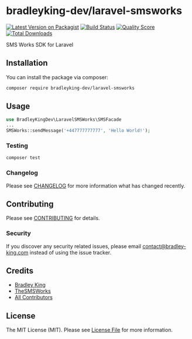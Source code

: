 # bradleyking-dev/laravel-smsworks

[![Latest Version on Packagist](https://img.shields.io/packagist/v/bradleyking-dev/laravel-smsworks.svg?style=flat-square)](https://packagist.org/packages/bradleyking-dev/laravel-smsworks)
[![Build Status](https://img.shields.io/travis/bradleyking-dev/laravel-smsworks/master.svg?style=flat-square)](https://travis-ci.org/bradleyking-dev/laravel-smsworks)
[![Quality Score](https://img.shields.io/scrutinizer/g/bradleyking-dev/laravel-smsworks.svg?style=flat-square)](https://scrutinizer-ci.com/g/bradleyking-dev/laravel-smsworks)
[![Total Downloads](https://img.shields.io/packagist/dt/bradleyking-dev/laravel-smsworks.svg?style=flat-square)](https://packagist.org/packages/bradleyking-dev/laravel-smsworks)

SMS Works SDK for Laravel

## Installation

You can install the package via composer:

```bash
composer require bradleyking-dev/laravel-smsworks
```

## Usage

``` php
use BradleyKingDev\LaravelSMSWorks\SMSFacade
...
SMSWorks::sendMessage('+447777777777', 'Hello World!');
```

### Testing

``` bash
composer test
```

### Changelog

Please see [CHANGELOG](CHANGELOG.md) for more information what has changed recently.

## Contributing

Please see [CONTRIBUTING](CONTRIBUTING.md) for details.

### Security

If you discover any security related issues, please email contact@bradley-king.com instead of using the issue tracker.

## Credits

- [Bradley King](https://github.com/bradleyking-dev)
- [TheSMSWorks](https://github.com/TheSMSWorks)
- [All Contributors](../../contributors)

## License

The MIT License (MIT). Please see [License File](LICENSE.md) for more information.
